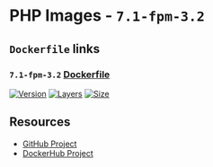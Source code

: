 # PHP Images - `7.1-fpm-3.2`

## `Dockerfile` links

### `7.1-fpm-3.2` [Dockerfile](https://github.com/cornernote/docker-php/blob/7.1-fpm-3.2/Dockerfile)

[![Version](https://img.shields.io/badge/version-7.1--fpm--3.2-blue.svg?style=flat-square)](https://github.com/cornernote/docker-php/tree/7.1-fpm-3.2) [![Layers](https://img.shields.io/microbadger/layers/cornernote/php/7.1-fpm-3.2.svg?style=flat-square)](https://hub.docker.com/r/cornernote/php/) [![Size](https://img.shields.io/microbadger/image-size/cornernote/php/7.1-fpm-3.2.svg?style=flat-square)](https://hub.docker.com/r/cornernote/php/)

## Resources

* [GitHub Project](https://github.com/cornernote/docker-php)
* [DockerHub Project](https://hub.docker.com/r/cornernote/php/)

